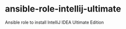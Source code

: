 ansible-role-intellij-ultimate
==============================

Ansible role to install IntelliJ IDEA Ultimate Edition
